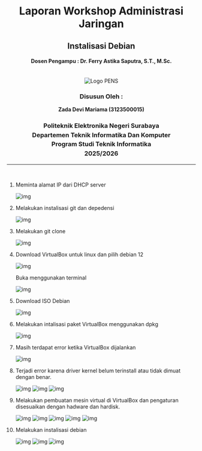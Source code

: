 <div align="center">
  <h1 style="text-align: center;font-weight: bold">Laporan Workshop Administrasi Jaringan<br></h1>
  <h2 style="text-align: center;">Instalisasi Debian <br></h2>
  <h4 style="text-align: center;">Dosen Pengampu : Dr. Ferry Astika Saputra, S.T., M.Sc.</h4>
</div>
<br />
<div align="center">
  <img src="https://i.ibb.co/DC3QHnM/logo-pens.png" alt="Logo PENS">
  <h3 style="text-align: center;">Disusun Oleh :</h3>
  <p style="text-align: center;">
  <strong>Zada Devi Mariama (3123500015)</strong>
  </p>

<h3 style="text-align: center;line-height: 1.5">Politeknik Elektronika Negeri Surabaya<br>Departemen Teknik Informatika Dan Komputer<br>Program Studi Teknik Informatika<br>2025/2026</h3>
  <hr>
</div>
<br>

1. Meminta alamat IP dari DHCP server
    
    ![img](../assets/week-2/1.jpeg)

2. Melakukan instalisasi git dan depedensi
    
    ![img](../assets/week-2/2.jpeg)

3. Melakukan git clone
    
    ![img](../assets/week-2/3.jpeg)

4. Download VirtualBox untuk linux dan pilih debian 12
    
    ![img](../assets/week-2/4.jpeg)
    
    Buka menggunakan terminal

    ![img](../assets/week-2/vb.jpeg)
5. Download ISO Debian
    
    ![img](../assets/week-2/5.jpeg)

6. Melakukan intalisasi paket VirtualBox menggunakan dpkg
    
    ![img](../assets/week-2/6.jpeg)

7. Masih terdapat error ketika VirtualBox dijalankan
   
    ![img](../assets/week-2/7.png)

8. Terjadi error karena driver kernel belum terinstall atau tidak dimuat dengan benar.
    
    ![img](../assets/week-2/error.png) 
    ![img](../assets/week-2/8.jpeg)
    ![img](../assets/week-2/9.jpeg)

9. Melakukan pembuatan mesin virtual di VirtualBox dan pengaturan disesuaikan dengan hadware dan hardisk. 
    
    ![img](../assets/week-2/db1.png)
    ![img](../assets/week-2/db2.png)
    ![img](../assets/week-2/db3.png)
    ![img](../assets/week-2/db4.png)
    ![img](../assets/week-2/db5.png)

10. Melakukan instalisasi debian

    ![img](../assets/week-2/11.jpeg)
    ![img](../assets/week-2/12.jpeg)
    ![img](../assets/week-2/13.jpeg)